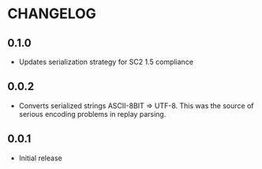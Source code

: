 # CHANGELOG

## 0.1.0

* Updates serialization strategy for SC2 1.5 compliance

## 0.0.2

* Converts serialized strings ASCII-8BIT => UTF-8. This was the source of serious encoding problems in replay parsing.

## 0.0.1

* Initial release
